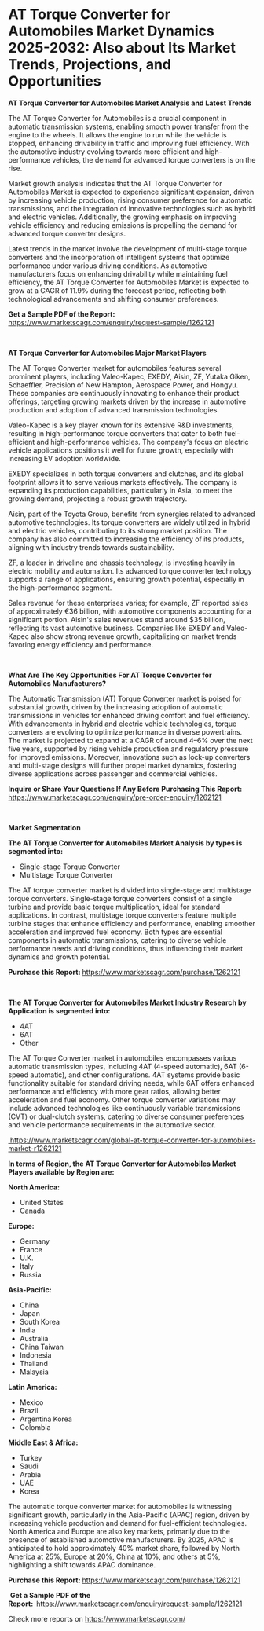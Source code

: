 <p><h1>AT Torque Converter for Automobiles Market Dynamics 2025-2032: Also about Its Market Trends, Projections, and Opportunities</h1></p><p><strong>AT Torque Converter for Automobiles Market Analysis and Latest Trends</strong></p>
<p><p>The AT Torque Converter for Automobiles is a crucial component in automatic transmission systems, enabling smooth power transfer from the engine to the wheels. It allows the engine to run while the vehicle is stopped, enhancing drivability in traffic and improving fuel efficiency. With the automotive industry evolving towards more efficient and high-performance vehicles, the demand for advanced torque converters is on the rise.</p><p>Market growth analysis indicates that the AT Torque Converter for Automobiles Market is expected to experience significant expansion, driven by increasing vehicle production, rising consumer preference for automatic transmissions, and the integration of innovative technologies such as hybrid and electric vehicles. Additionally, the growing emphasis on improving vehicle efficiency and reducing emissions is propelling the demand for advanced torque converter designs.</p><p>Latest trends in the market involve the development of multi-stage torque converters and the incorporation of intelligent systems that optimize performance under various driving conditions. As automotive manufacturers focus on enhancing drivability while maintaining fuel efficiency, the AT Torque Converter for Automobiles Market is expected to grow at a CAGR of 11.9% during the forecast period, reflecting both technological advancements and shifting consumer preferences.</p></p>
<p><strong>Get a Sample PDF of the Report:&nbsp;</strong> <a href="https://www.marketscagr.com/enquiry/request-sample/1262121?utm_campaign=3220&utm_medium=2&utm_source=Github&utm_content=ia&utm_term=30032025&utm_id=at-torque-converter-for-automobiles">https://www.marketscagr.com/enquiry/request-sample/1262121</a></p>
<p>&nbsp;</p>
<p><strong>AT Torque Converter for Automobiles Major Market Players</strong></p>
<p><p>The AT Torque Converter market for automobiles features several prominent players, including Valeo-Kapec, EXEDY, Aisin, ZF, Yutaka Giken, Schaeffler, Precision of New Hampton, Aerospace Power, and Hongyu. These companies are continuously innovating to enhance their product offerings, targeting growing markets driven by the increase in automotive production and adoption of advanced transmission technologies.</p><p>Valeo-Kapec is a key player known for its extensive R&D investments, resulting in high-performance torque converters that cater to both fuel-efficient and high-performance vehicles. The company's focus on electric vehicle applications positions it well for future growth, especially with increasing EV adoption worldwide.</p><p>EXEDY specializes in both torque converters and clutches, and its global footprint allows it to serve various markets effectively. The company is expanding its production capabilities, particularly in Asia, to meet the growing demand, projecting a robust growth trajectory.</p><p>Aisin, part of the Toyota Group, benefits from synergies related to advanced automotive technologies. Its torque converters are widely utilized in hybrid and electric vehicles, contributing to its strong market position. The company has also committed to increasing the efficiency of its products, aligning with industry trends towards sustainability.</p><p>ZF, a leader in driveline and chassis technology, is investing heavily in electric mobility and automation. Its advanced torque converter technology supports a range of applications, ensuring growth potential, especially in the high-performance segment.</p><p>Sales revenue for these enterprises varies; for example, ZF reported sales of approximately €36 billion, with automotive components accounting for a significant portion. Aisin's sales revenues stand around $35 billion, reflecting its vast automotive business. Companies like EXEDY and Valeo-Kapec also show strong revenue growth, capitalizing on market trends favoring energy efficiency and performance.</p></p>
<p>&nbsp;</p>
<p><strong>What Are The Key Opportunities For AT Torque Converter for Automobiles Manufacturers?</strong></p>
<p><p>The Automatic Transmission (AT) Torque Converter market is poised for substantial growth, driven by the increasing adoption of automatic transmissions in vehicles for enhanced driving comfort and fuel efficiency. With advancements in hybrid and electric vehicle technologies, torque converters are evolving to optimize performance in diverse powertrains. The market is projected to expand at a CAGR of around 4–6% over the next five years, supported by rising vehicle production and regulatory pressure for improved emissions. Moreover, innovations such as lock-up converters and multi-stage designs will further propel market dynamics, fostering diverse applications across passenger and commercial vehicles.</p></p>
<p><strong>Inquire or Share Your Questions If Any Before Purchasing This Report:</strong> <a href="https://www.marketscagr.com/enquiry/pre-order-enquiry/1262121?utm_campaign=3220&utm_medium=2&utm_source=Github&utm_content=ia&utm_term=30032025&utm_id=at-torque-converter-for-automobiles">https://www.marketscagr.com/enquiry/pre-order-enquiry/1262121</a></p>
<p>&nbsp;</p>
<p><strong>Market Segmentation</strong></p>
<p><strong>The AT Torque Converter for Automobiles Market Analysis by types is segmented into:</strong></p>
<p><ul><li>Single-stage Torque Converter</li><li>Multistage Torque Converter</li></ul></p>
<p><p>The AT torque converter market is divided into single-stage and multistage torque converters. Single-stage torque converters consist of a single turbine and provide basic torque multiplication, ideal for standard applications. In contrast, multistage torque converters feature multiple turbine stages that enhance efficiency and performance, enabling smoother acceleration and improved fuel economy. Both types are essential components in automatic transmissions, catering to diverse vehicle performance needs and driving conditions, thus influencing their market dynamics and growth potential.</p></p>
<p><strong>Purchase this Report:&nbsp;</strong><a href="https://www.marketscagr.com/purchase/1262121?utm_campaign=3220&utm_medium=2&utm_source=Github&utm_content=ia&utm_term=30032025&utm_id=at-torque-converter-for-automobiles">https://www.marketscagr.com/purchase/1262121</a></p>
<p>&nbsp;</p>
<p><strong>The AT Torque Converter for Automobiles Market Industry Research by Application is segmented into:</strong></p>
<p><ul><li>4AT</li><li>6AT</li><li>Other</li></ul></p>
<p><p>The AT Torque Converter market in automobiles encompasses various automatic transmission types, including 4AT (4-speed automatic), 6AT (6-speed automatic), and other configurations. 4AT systems provide basic functionality suitable for standard driving needs, while 6AT offers enhanced performance and efficiency with more gear ratios, allowing better acceleration and fuel economy. Other torque converter variations may include advanced technologies like continuously variable transmissions (CVT) or dual-clutch systems, catering to diverse consumer preferences and vehicle performance requirements in the automotive sector.</p></p>
<p><a href="https://www.marketscagr.com/global-at-torque-converter-for-automobiles-market-r1262121?utm_campaign=3220&utm_medium=2&utm_source=Github&utm_content=ia&utm_term=30032025&utm_id=at-torque-converter-for-automobiles">&nbsp;https://www.marketscagr.com/global-at-torque-converter-for-automobiles-market-r1262121</a></p>
<p><strong>In terms of Region, the AT Torque Converter for Automobiles Market Players available by Region are:</strong></p>
<p>
    <p> <strong> North America: </strong>
        <ul>
            <li>United States</li>
            <li>Canada</li>
        </ul>
        </p> 
    <p> <strong> Europe: </strong>
        <ul>
            <li>Germany</li>
            <li>France</li>
            <li>U.K.</li>
            <li>Italy</li>
            <li>Russia</li>
        </ul>
        </p> 
    <p> <strong> Asia-Pacific: </strong>
        <ul>
            <li>China</li>
            <li>Japan</li>
            <li>South Korea</li>
            <li>India</li>
            <li>Australia</li>
            <li>China Taiwan</li>
            <li>Indonesia</li>
            <li>Thailand</li>
            <li>Malaysia</li>
        </ul>
        </p> 
    <p> <strong> Latin America: </strong>
        <ul>
            <li>Mexico</li>
            <li>Brazil</li>
            <li>Argentina Korea</li>
            <li>Colombia</li>
        </ul>
        </p> 
    <p> <strong> Middle East & Africa: </strong>
        <ul>
            <li>Turkey</li>
            <li>Saudi</li>
            <li>Arabia</li>
            <li>UAE</li>
            <li>Korea</li>
        </ul>
    </p>
    </p>
<p><p>The automatic torque converter market for automobiles is witnessing significant growth, particularly in the Asia-Pacific (APAC) region, driven by increasing vehicle production and demand for fuel-efficient technologies. North America and Europe are also key markets, primarily due to the presence of established automotive manufacturers. By 2025, APAC is anticipated to hold approximately 40% market share, followed by North America at 25%, Europe at 20%, China at 10%, and others at 5%, highlighting a shift towards APAC dominance.</p></p>
<p><strong>Purchase this Report: </strong><a href="https://www.marketscagr.com/purchase/1262121?utm_campaign=3220&utm_medium=2&utm_source=Github&utm_content=ia&utm_term=30032025&utm_id=at-torque-converter-for-automobiles">https://www.marketscagr.com/purchase/1262121</a></p>
<p>&nbsp;<strong>Get a Sample PDF of the Report:&nbsp;&nbsp;</strong><a href="https://www.marketscagr.com/enquiry/request-sample/1262121?utm_campaign=3220&utm_medium=2&utm_source=Github&utm_content=ia&utm_term=30032025&utm_id=at-torque-converter-for-automobiles">https://www.marketscagr.com/enquiry/request-sample/1262121</a></p>
<p><strong></strong></p>
<p>Check more reports on <a href="https://www.marketscagr.com/?utm_campaign=3220&utm_medium=2&utm_source=Github&utm_content=ia&utm_term=30032025&utm_id=at-torque-converter-for-automobiles">https://www.marketscagr.com/</a></p>
